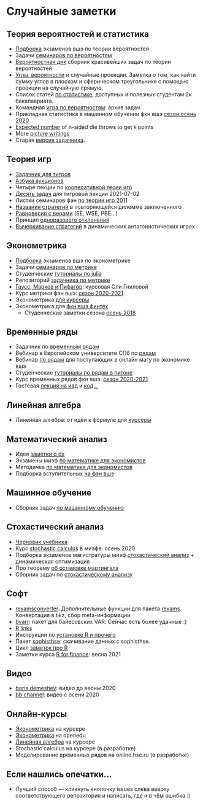 # Случайные заметки

## Теория вероятностей и статистика

* [Подборка](https://github.com/bdemeshev/probability_hse_exams) экзаменов вшэ по теории вероятностей
* Задачи [семинаров по вероятностям](https://github.com/bdemeshev/probability_pro)
* [Вероятностная днк](https://github.com/bdemeshev/probability_dna) сборник красивейших задач по теории вероятностей
* [Углы, вероятности](https://github.com/bdemeshev/angles_probabilities) и случайные проекции. Заметка о том, как найти сумму углов в плоском и сферическом треугольнике с помощью проекции на случайную прямую.
* Список статей [по статистике](https://github.com/bdemeshev/stat_articles), доступных и полезных студентам 2к бакалавриата.
* Командная [игра по вероятностям](https://github.com/bdemeshev/probability_team_tour): архив задач.
* Прикладная статистика в машинном обучении фкн вшэ [сезон осень 2020](https://github.com/bdemeshev/hse_psmo_2020_21)
* [Expected number](https://github.com/bdemeshev/nsided_die_throws/raw/main/nsided_die_throws.pdf) of n-sided die throws to get k points
* More [picture writings](https://github.com/bdemeshev/more_picture_writing/raw/main/more_picture_writing.pdf)
* Старая [версия задачника](https://github.com/bdemeshev/pr201/raw/master/probab_pset/new_el.pdf). 

## Теория игр

* [Задачник для тигров](https://github.com/bdemeshev/games_pset)
* [Азбука аукционов](https://github.com/bdemeshev/auction_azbuka/)
* Четыре лекции по [кооперативной теоии игр](https://github.com/bdemeshev/gt201/raw/master/coop_auction/coop_gt.pdf)
* [Десять задач](https://github.com/bdemeshev/tigers_lecture_2021-07-02) для тигровой лекции 2021-07-02
* Листки семинаров фэн [по теории игр 2011](https://github.com/bdemeshev/gt201/raw/master/gt_seminars/gt11_seminars.pdf)
* [Названия стратегий](https://github.com/bdemeshev/gt201/raw/master/names_of_strategies/strategies_names.pdf) в повторяющейся дилемме заключенного
* [Равновесия с верами](https://github.com/bdemeshev/gt201/raw/master/equila/equila.pdf) (SE, WSE, PBE...)
* Принцип [одноразового отклонения](https://github.com/bdemeshev/gt201/raw/master/osdp/osdp_utf8.pdf)
* [Вычеркивание стратегий](https://github.com/bdemeshev/gt201/raw/master/elimination/elimination.pdf) в динамических антагонистических играх

## Эконометрика

* [Подборка](https://github.com/bdemeshev/metrics_hse_exams) экзаменов вшэ по эконометрике
* Задачи [семинаров по метрике](https://github.com/bdemeshev/metrics_pro)
* Студенческие [туториалы по julia](https://github.com/bdemeshev/julia_metrics_tutorials)
* Репозиторий [задачника по метрике](https://github.com/bdemeshev/em_pset)
* [Гаусс, Марков и Пифагор](https://github.com/olyagnilova/gauss-markov-pythagoras): курсовая Оли Гниловой
* Курс метрики фэн вшэ: [сезон 2020-2021](https://github.com/bdemeshev/metrics_hse_2020_21)
* Эконометрика [для курсеры](https://github.com/bdemeshev/coursera_metrics)
* Эконометрика для [фкн вшэ финтех](https://github.com/bdemeshev/em611)
    * Студенческие заметки сезона [осень 2018](https://github.com/bdemeshev/em611/tree/master/2018/notes)

## Временные ряды

* Задачник по [временным рядам](https://github.com/bdemeshev/ts_pset)
* Вебинар в Европейском университете СПб по [рядам](https://github.com/bdemeshev/webinar_eusp_forecasting_r_2021_03_13)
* Вебинар [по рядам](https://github.com/bdemeshev/webinar_forecast_ts_2021) для поступающих в онлайн магу по экономике вшэ
* Студенческие [туториалы по рядам в питоне](https://github.com/bdemeshev/tssp_tutorials_2020_21)
* Курс временных рядов фкн вшэ: [сезон 2020-2021](https://github.com/bdemeshev/tseries_hse_2020_21)
* Гостевая [лекция на иад](https://github.com/bdemeshev/tseries_hse_2020_21/blob/main/ts_guest_ha/ts_guest_ha_iad.pdf) и [код...]()

## Линейная алгебра
 
* Линейная алгебра: от идеи к формуле для [курсеры](https://github.com/bdemeshev/coursera_linal)

## Математический анализ

* Идея [заметки о dx](https://github.com/bdemeshev/show_me_dx)
* Экзамены миэф [по математике для экономистов](https://github.com/bdemeshev/matek_icef/raw/master/matmor_exams/matmor_exams.pdf)
* Методичка [по математике для экономистов](https://github.com/bdemeshev/matek_icef/raw/master/mor_posobie/mor_posobie.pdf)
* Подборка вступительных [на фэн вшэ](https://github.com/bdemeshev/premaster_hse/raw/master/premaster_exam_collection/premaster_exam_collection.pdf)

## Машинное обучение

* Сборник задач [по машинному обучению](https://github.com/bdemeshev/mlearn_pro)

## Стохастический анализ

* [Черновик учебника](https://github.com/bdemeshev/sc_book)
* Курс [stochastic calculus](https://github.com/bdemeshev/icef_stocalc_2020_fall) в миэфе: осень 2020
* Подборка экзаменов магистратуры миэф [стохастический анализ](https://github.com/bdemeshev/sc401/blob/master/matek2_collect/matek2_collection.pdf) + динамическая оптимизация
* Про теорему [об оставовке мартингала](https://github.com/bdemeshev/sc401/raw/master/stop_theorem/stop_theorem_main.pdf)
* Сборник задач по [стохастическому анализу](https://github.com/bdemeshev/sc401/raw/master/sc_pset/sc_problems_main.pdf)

## Софт

* [rexamsconverter](https://github.com/bdemeshev/rexamsconverter). Дополнительные функции для пакета [rexams](http://www.r-exams.org/). Конвертация в tikz, сбор meta-информации. 
* [bvarr](https://github.com/bdemeshev/bvarr): пакет для байесовских VAR. Сейчас есть более удачные :)
* [R links](https://github.com/bdemeshev/r_links)
* Инструкции по [установке R и прочего](https://bdemeshev.github.io/installation/)
* Пакет [sophisthse](https://github.com/bdemeshev/sophisthse): скачивание данных с sophisthse.
* Цикл [заметок про R](https://github.com/bdemeshev/r_cycle)
* Заметки курса [R for finance](https://github.com/bdemeshev/icef_r4finance_2021): весна 2021

## Видео

* [boris.demeshev](https://www.youtube.com/channel/UCxzTM705lZYs-5N1cgLnkFQ): видео до весны 2020
* [bb channel](https://www.youtube.com/channel/UCkGRLqByhFqof4CE82amIWA): видео с осени 2020

## Онлайн-курсы

* [Эконометрика](https://ru.coursera.org/learn/ekonometrika) на курсере
* [Эконометрика](https://openedu.ru/course/hse/METRIX/) на openedu
* [Линейная алгебра](https://www.coursera.org/learn/lineinaya-algebra) на курсере
* Stochastic calculus на курсере (в разработке)
* Моделирование временных рядов на online.hse.ru (в разработке)

## Если нашлись опечатки...

* Лучший способ — кликнуть кнопочку issues слева вверху соответствующего репозитория и написать, где и в чём ошибка :)
